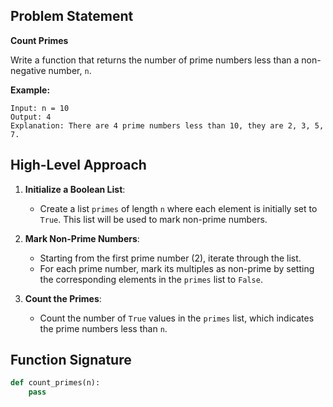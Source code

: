 ## Problem Statement

**Count Primes**

Write a function that returns the number of prime numbers less than a non-negative number, `n`.

**Example:**
```
Input: n = 10
Output: 4
Explanation: There are 4 prime numbers less than 10, they are 2, 3, 5, 7.
```

## High-Level Approach

1. **Initialize a Boolean List**:
    - Create a list `primes` of length `n` where each element is initially set to `True`. This list will be used to mark non-prime numbers.

2. **Mark Non-Prime Numbers**:
    - Starting from the first prime number (2), iterate through the list.
    - For each prime number, mark its multiples as non-prime by setting the corresponding elements in the `primes` list to `False`.

3. **Count the Primes**:
    - Count the number of `True` values in the `primes` list, which indicates the prime numbers less than `n`.

## Function Signature

```python
def count_primes(n):
    pass
```
